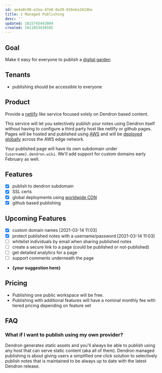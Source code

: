 ```yaml
---
id: ae4a0c98-e2ea-47e0-8a20-016eba3424be
title: 2 Managed Publishing
desc: ''
updated: 1615745443004
created: 1611853430165
---
```


## Goal

Make it easy for everyone to publish a [digital garden](https://www.kevinslin.com/)

## Tenants
- publishing should be accessible to everyone

## Product

Provide a [netlify](https://www.netlify.com/) like service focused solely on Dendron based content.

This service will let you selectively publish your notes using Dendron itself without having to configure a third party host like netlify or github pages.
Pages will be hosted and published using [AWS](aws.amazon.com/) and will be [deployed globally](https://aws.amazon.com/cloudfront/features/) across the AWS edge network. 

Your published page will have its own subdomain under `{username}.dendron.wiki`. We'll add support for custom domains early February as well. 

## Features
- [x] publish to dendron subdomain
- [x] SSL certs
- [x] global deployments using [worldwide CDN](https://en.wikipedia.org/wiki/Content_delivery_network)
- [x] github based publishing

## Upcoming Features
- [x] custom domain names [2021-03-14 11:03]
- [x] protect published notes with a username/password [2021-03-14 11:03]
- [ ] whitelist individuals by email when sharing published notes
- [ ] create a secure link to a page (could be published or not-published)
- [ ] get detailed analytics for a page
- [ ] support comments underneath the page
- **{your suggestion here}**

## Pricing
- Publishing one public workspace will be free. 
- Publishing with additional features will have a nominal monthly fee with tiered pricing depending on feature set

## FAQ

### What if I want to publish using my own provider?

Dendron generates static assets and you'll always be able to publish using any host that can serve static content (aka all of them). Dendron managed publishing is about giving users a simplified one click solution to selectively publish notes that is maintained to be always up to date with the latest Dendron release. 

